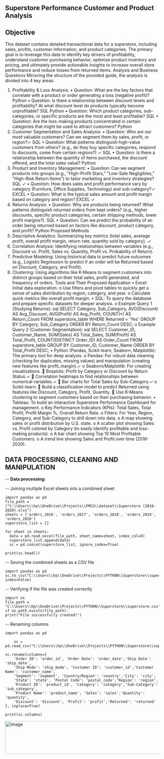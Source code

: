## Superstore Performance Customer and Product Analysis

## Objective

This dataset contains detailed transactional data for a superstore, including sales, profits, customer information, and product categories. The primary goal is to leverage this data to identify key drivers of profitability, understand customer purchasing behavior, optimize product inventory and pricing, and ultimately provide actionable insights to increase overall store performance and reduce losses from returned items.
Analysis and Business Questions
Mirroring the structure of the provided guide, the analysis is divided into 4 key areas:
1. Profitability & Loss Analysis:
•	Question: What are the key factors that correlate with a product or order generating a loss (negative profit)? Python
•	Question: Is there a relationship between discount levels and profitability? At what discount level do products typically become unprofitable? SQL Python
•	Question: Which product categories, sub-categories, or specific products are the most and least profitable? SQL
•	Question: Are the loss-making products concentrated in certain categories that might be used to attract customers?  Python
2. Customer Segmentation and Sales Analysis:
•	Question: Who are our most valuable customers? Can we segment them by sales, profit, or region?✓ SQL
•	Question: What patterns distinguish high-value customers from others? (e.g., do they buy specific categories, respond to discounts, come from certain regions?) ✓ SQL
•	Question: Is there a relationship between the quantity of items purchased, the discount offered, and the total sales value? Python
3. Product and Inventory Management:
•	Question: Can we segment products into groups (e.g., "High-Profit Stars," "Low-Sale Negligibles," "High-Risk Return Items") to tailor marketing and inventory strategies? SQL ✓
•	Question: How does sales and profit performance vary by category (Furniture, Office Supplies, Technology) and sub-category?✓ EXCEL
•	Question: What is the typical sales amount and profit margin based on category and region? EXCEL ✓
4. Returns Analysis:
•	Question: Why are products being returned? What patterns distinguish returned orders from kept orders? (e.g., higher discounts, specific product categories, certain shipping methods, lower profit margins?). SQL
•	Question: Can we predict the probability of an order being returned based on factors like discount, product category, and profit? Python
Proposed Methods
1.	Descriptive Analytics: Summarizing key metrics (total sales, average profit, overall profit margin, return rate, quantity sold by category). ✓
2.	Correlation Analysis: Identifying relationships between variables (e.g., Discount vs. Profit, Sales vs. Quantity, Profit vs. Probability of Return).
3.	Predictive Modeling: Using historical data to predict future outcomes (e.g., Logistic Regression to predict if an order will be Returned based on Discount, Category, and Profit).
4.	Clustering: Using algorithms like K-Means to segment customers into distinct groups based on their total sales, profit generated, and frequency of orders.
Tools and Their Proposed Application
•	Excel: Initial data exploration.
o	Use filters and pivot tables to quickly get a sense of sales distribution by region, category, and year.
o	Calculate quick metrics like overall profit margin.
•	SQL: To query the database and prepare specific datasets for deeper analysis.
o	Example Query 1 (Studying Returns):
sql
SELECT
    Category,
    Sub_Category,
    AVG(Discount) AS Avg_Discount,
    AVG(Profit) AS Avg_Profit,
    COUNT(*) AS Return_Count
FROM
    superstore_table
WHERE
    Returned = 'Yes'
GROUP BY
    Category, Sub_Category
ORDER BY
    Return_Count DESC;
o	Example Query 2 (Customer Segmentation):
sql
SELECT
    Customer_ID,
    Customer_Name,
    SUM(Sales) AS Total_Sales,
    SUM(Profit) AS Total_Profit,
    COUNT(DISTINCT Order_ID) AS Order_Count
FROM
    superstore_table
GROUP BY
    Customer_ID, Customer_Name
ORDER BY
    Total_Profit DESC;
•	Python (Pandas, Scikit-learn, Seaborn, Matplotlib): The primary tool for deep analysis.
o	Pandas: For robust data cleaning (checking for duplicates, missing values) and manipulation (creating new features like profit_margin).✓
o	Seaborn/Matplotlib: For creating visualizations.
	Boxplots: Profit by Category or Discount by Return Status.✓
	Correlation heatmaps to find relationships between numerical variables.✓
	Bar charts for Total Sales by Sub-Category.✓
o	Scikit-learn:
	Build a classification model to predict Returned using features like Discount, Category, Profit, Quantity.
	Use K-Means clustering to segment customers based on their purchasing behavior.
•	Tableau: To build an interactive Superstore Performance Dashboard for management.
o	Key Performance Indicators (KPIs): Total Sales, Total Profit, Profit Margin %, Overall Return Rate.
o	Filters: For Year, Region, Category, and Sub-Category to drill down into data.
o	A map showing sales or profit distribution by U.S. state.
o	A scatter plot showing Sales vs. Profit colored by Category (to easily identify profitable and loss-making products).
o	A bar chart showing Top 10 Most Profitable Customers.
o	A trend line showing Sales and Profit over time (2016-2020).








## DATA PROCESSING, CLEANING AND MANIPULATION

-- **Data processing:**

-- Joining multiple Excel sheets into a combined sheet

    import pandas as pd
    file_path = ("C:\\Users\\hp\\OneDrive\\Projects\\FMCG\\dataset\\Superstore (2016-2020).xlsx")
    sheets = ['orders_2016', 'orders_2017', 'orders_2018', 'orders_2019', 'orders_2020']
    superstore_list = []
    
    for sheet in sheets:
      data = pd.read_excel(file_path, sheet_name=sheet, index_col=0)
      superstore_list.append(data)
      sc = pd.concat(superstore_list, ignore_index=True)
    
    print(sc.head())

-- Saving the combined sheets as a CSV file

    import pandas as pd
    sc.to_csv("C:\\Users\\hp\\OneDrive\\Projects\\PYTHON\\Superstore\\superstore.csv", index=False)

-- Verifying if the file was created correctly

    import os
    file_path = "C:\\Users\\hp\\OneDrive\\Projects\\PYTHON\\Superstore\\superstore.csv"
    if os.path.exists(file_path):
    print("File successfully created!")

-- Renaming columns

    import pandas as pd

        sc = pd.read_csv("C:\\Users\\hp\\OneDrive\\Projects\\PYTHON\\Superstore\\superstore.csv")

    sc.rename(columns={
        'Order ID': 'order_id', 'Order Date': 'order_date','Ship Date': 'ship_date',
        'Ship Mode': 'ship_mode', 'Customer ID': 'customer_id','Customer Name': 'customer_name',  
        'Segment': 'segment', 'Country/Region': 'country','City': 'city',
        'State': 'state', 'Postal Code': 'postal_code','Region': 'region',
        'Product ID': 'product_id', 'Category': 'category','Sub-Category': 'sub_category',
        'Product Name': 'product_name', 'Sales': 'sales','Quantity': 'quantity',
        'Discount': 'discount', 'Profit': 'profit','Returned': 'returned'
    }, inplace=True)

    print(sc.columns)
<img width="956" height="108" alt="image" src="https://github.com/user-attachments/assets/6b76d2ea-8ff7-401e-abc1-46c8b85a2ac1" />


    
